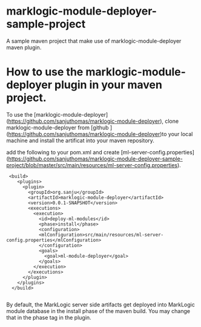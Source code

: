 # marklogic-module-deployer-sample-project
A sample maven project that make use of marklogic-module-deployer maven plugin.

# How to use the marklogic-module-deployer plugin in your maven project.
To use the [marklogic-module-deployer] (https://github.com/sanjuthomas/marklogic-module-deployer), clone marklogic-module-deployer from [github ] (https://github.com/sanjuthomas/marklogic-module-deployer)to your local machine and install the artificat into your maven repository.

add the following to your pom.xml and create [ml-server-config.properties] (https://github.com/sanjuthomas/marklogic-module-deployer-sample-project/blob/master/src/main/resources/ml-server-config.properties). 

````
 <build>
    <plugins>
      <plugin>
      	<groupId>org.sanju</groupId>
        <artifactId>marklogic-module-deployer</artifactId>
        <version>0.0.1-SNAPSHOT</version>
        <executions>
          <execution>
            <id>deploy-ml-modules</id>
            <phase>install</phase>
            <configuration>
            <mlConfiguration>src/main/resources/ml-server-config.properties</mlConfiguration>
            </configuration>
            <goals>
              <goal>ml-module-deployer</goal>
            </goals>
          </execution>
        </executions>
      </plugin>
    </plugins>
  </build>
  
````

By default, the MarkLogic server side artifacts get deployed into MarkLogic module database in the install phase of the maven build. You may change that in the phase tag in the plugin.